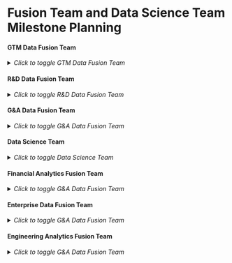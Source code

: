 <!-- Use the below format for the title of the issue -->
<!-- DS and Fusion Team | Milestone Planning | Milestone FY22-Q03-MS04: September 15, 2021 – October 5, 2021 | -->

# Fusion Team and Data Science Team Milestone Planning

#### GTM Data Fusion Team

<details>
<summary><i>Click to toggle GTM Data Fusion Team</i></summary>

<!-- link to the milestone this issue represents (it will probably be the one following the current DE Milestone)-->
<!-- please link preceding milestone planning issue in the Linked Issues section below the description -->

# Analytics Days :calendar: 
Please add a number for days you'll be working this milestone. Data Analysts and Engineers should subtract a day for each triage day and a day for meetings. Any time-off should also be subtracted from this number. This means that the maximum Analytics Days a Data Analyst or Data Engineer will ever post is 7. If you have two triage days it's 5. **This section should be filled out by the Data Analyst or Data Engineer themselves.**

- @paul_armstrong: 
- @jeanpeguero: 
- @michellecooper: 
- @pempey:
- @iweeks: 
- @Rigerta:

**Total Analytics days**: <!-- sum the above analytics days -->


---

# Milestone Themes

## P1 - Ops
- 

## P2 - OKRs
- 

## P3 - Other
- 

---

# Velocity and Capacity :race_car: 
We calculate the velocity of our last milestone by dividing the points/weight completed by the number of Analytics days that were available. **This section should be filled out by the Fusion team manager or whoever is running the planning**

## Last Milestone
Last Milestone: <!-- link here (it will probably be the current milestone) -->
Last Milestone Issue: <!-- link here and also relate it in the linked issues section below-->
* **Last milestone weight completed:** <!-- from 'Last Milestone' linked above -->
* **Last milestone engineering days:** <!-- from 'Last Milestone Issue' linked above -->
* **Last milestone velocity:** <!-- 'Last milestone weight completed' / 'Last milestone engineering days' -->


## This (starting) Milestone: :crystal_ball: 
We assume that preceding milestone's velocity is a good predictor of the following milestone's velocity. We then make sure that we have adequate capacity to address all of the **prioritized issues**. If we don't have enough capacity then we remove the issues of least priority. 

**Analytics capacity for this milestone:** <!-- Total Analytics days * Last milestone velocity -->

</details>

#### R&D Data Fusion Team

<details>
<summary><i>Click to toggle R&D Data Fusion Team</i></summary>

<!-- link to the milestone this issue represents (it will probably be the one following the current DE Milestone)-->
<!-- please link preceding milestone planning issue in the Linked Issues section below the description -->

# Analytics Days :calendar: 
Please add a number for days you'll be working this milestone. Data Analysts and Engineers should subtract a day for each triage day and a day for meetings. Any time-off should also be subtracted from this number. This means that the maximum Analytics Days a Data Analyst or Data Engineer will ever post is 7. If you have two triage days it's 5. **This section should be filled out by the Data Analyst or Data Engineer themselves.**

- @chrissharp:
- @rbacovic: 
- @jeanpeguero: 
- @tpoole1:
- @pempey: 
- @mdrussell:  

**Total Analytics days**: <!-- sum the above analytics days -->


---

# Milestone Themes

## P1 - Ops
- 

## P2 - OKRs
- 

## P3 - Other
- 

---

# Velocity and Capacity :race_car: 
We calculate the velocity of our last milestone by dividing the points/weight completed by the number of Analytics days that were available. **This section should be filled out by the Fusion team manager or whoever is running the planning**

## Last Milestone
Last Milestone: <!-- link here (it will probably be the current milestone) -->
Last Milestone Issue: <!-- link here and also relate it in the linked issues section below-->
* **Last milestone weight completed:** <!-- from 'Last Milestone' linked above -->
* **Last milestone engineering days:** <!-- from 'Last Milestone Issue' linked above -->
* **Last milestone velocity:** <!-- 'Last milestone weight completed' / 'Last milestone engineering days' -->


## This (starting) Milestone: :crystal_ball: 
We assume that preceding milestone's velocity is a good predictor of the following milestone's velocity. We then make sure that we have adequate capacity to address all of the **prioritized issues**. If we don't have enough capacity then we remove the issues of least priority. 

**Analytics capacity for this milestone:** <!-- Total Analytics days * Last milestone velocity -->

</details>

#### G&A Data Fusion Team

<details>
<summary><i>Click to toggle G&A Data Fusion Team</i></summary>

<!-- link to the milestone this issue represents (it will probably be the one following the current DE Milestone)-->
<!-- please link preceding milestone planning issue in the Linked Issues section below the description -->

# Analytics Days :calendar: 
Please add a number for days you'll be working this milestone. Data Analysts and Engineers should subtract a day for each triage day and a day for meetings. Any time-off should also be subtracted from this number. This means that the maximum Analytics Days a Data Analyst or Data Engineer will ever post is 7. If you have two triage days it's 5. **This section should be filled out by the Data Analyst or Data Engineer themselves.**

- @pempey: 
- @Rigerta:
- @jjstark: 


**Total Analytics days**: <!-- sum the above analytics days -->


---

# Milestone Themes

## P1 - Ops
- 

## P2 - OKRs
- 

## P3 - Other
- 

---

# Velocity and Capacity :race_car: 
We calculate the velocity of our last milestone by dividing the points/weight completed by the number of Analytics days that were available. **This section should be filled out by the Fusion team manager or whoever is running the planning**

## Last Milestone
Last Milestone: <!-- link here (it will probably be the current milestone) -->
Last Milestone Issue: <!-- link here and also relate it in the linked issues section below-->
* **Last milestone weight completed:** <!-- from 'Last Milestone' linked above -->
* **Last milestone engineering days:** <!-- from 'Last Milestone Issue' linked above -->
* **Last milestone velocity:** <!-- 'Last milestone weight completed' / 'Last milestone engineering days' -->


## This (starting) Milestone: :crystal_ball: 
We assume that preceding milestone's velocity is a good predictor of the following milestone's velocity. We then make sure that we have adequate capacity to address all of the **prioritized issues**. If we don't have enough capacity then we remove the issues of least priority. 

**Analytics capacity for this milestone:** <!-- Total Analytics days * Last milestone velocity -->

</details>

#### Data Science Team

<details>
<summary><i>Click to toggle Data Science Team</i></summary>

<!-- link to the milestone this issue represents (it will probably be the one following the current DE Milestone)-->
<!-- please link preceding milestone planning issue in the Linked Issues section below the description -->

# Analytics Days :calendar: 
Please add a number for days you'll be working this milestone. Data Team should subtract a day for each triage day and a day for meetings. Any time-off should also be subtracted from this number. This means that the maximum Analytics Days a Data Team Member will ever post is 7. If you have two triage days it's 5. **This section should be filled out by the Data Team Member themselves.**

- @kmagda1: 
- @kdietz: 
- @jeanpeguero:  


**Total Analytics days**: <!-- sum the above analytics days -->


---

# Milestone Themes

## P1 - Ops
- 

## P2 - OKRs
- 

## P3 - Other
- 

---

# Velocity and Capacity :race_car: 
We calculate the velocity of our last milestone by dividing the points/weight completed by the number of Analytics days that were available. **This section should be filled out by the Fusion team manager or whoever is running the planning**

## Last Milestone
Last Milestone: <!-- link here (it will probably be the current milestone) -->
Last Milestone Issue: <!-- link here and also relate it in the linked issues section below-->
* **Last milestone weight completed:** <!-- from 'Last Milestone' linked above -->
* **Last milestone engineering days:** <!-- from 'Last Milestone Issue' linked above -->
* **Last milestone velocity:** <!-- 'Last milestone weight completed' / 'Last milestone engineering days' -->


## This (starting) Milestone: :crystal_ball: 
We assume that preceding milestone's velocity is a good predictor of the following milestone's velocity. We then make sure that we have adequate capacity to address all of the **prioritized issues**. If we don't have enough capacity then we remove the issues of least priority. 

**Analytics capacity for this milestone:** <!-- Total Analytics days * Last milestone velocity -->

</details>

#### Financial Analytics Fusion Team

<details>
<summary><i>Click to toggle G&A Data Fusion Team</i></summary>

<!-- link to the milestone this issue represents (it will probably be the one following the current DE Milestone)-->
<!-- please link preceding milestone planning issue in the Linked Issues section below the description -->

# Analytics Days :calendar: 
Please add a number for days you'll be working this milestone. Data Analysts and Engineers should subtract a day for each triage day and a day for meetings. Any time-off should also be subtracted from this number. This means that the maximum Analytics Days a Data Analyst or Data Engineer will ever post is 7. If you have two triage days it's 5. **This section should be filled out by the Data Analyst or Data Engineer themselves.**

- @michellecooper: 
- @jeanpeguero:
- @paul_armstrong: 


**Total Analytics days**: <!-- sum the above analytics days -->


---

# Milestone Themes

## P1 - Ops
- 

## P2 - OKRs
- 

## P3 - Other
- 

---

# Velocity and Capacity :race_car: 
We calculate the velocity of our last milestone by dividing the points/weight completed by the number of Analytics days that were available. **This section should be filled out by the Fusion team manager or whoever is running the planning**

## Last Milestone
Last Milestone: <!-- link here (it will probably be the current milestone) -->
Last Milestone Issue: <!-- link here and also relate it in the linked issues section below-->
* **Last milestone weight completed:** <!-- from 'Last Milestone' linked above -->
* **Last milestone engineering days:** <!-- from 'Last Milestone Issue' linked above -->
* **Last milestone velocity:** <!-- 'Last milestone weight completed' / 'Last milestone engineering days' -->


## This (starting) Milestone: :crystal_ball: 
We assume that preceding milestone's velocity is a good predictor of the following milestone's velocity. We then make sure that we have adequate capacity to address all of the **prioritized issues**. If we don't have enough capacity then we remove the issues of least priority. 

**Analytics capacity for this milestone:** <!-- Total Analytics days * Last milestone velocity -->

</details>

#### Enterprise Data Fusion Team

<details>
<summary><i>Click to toggle G&A Data Fusion Team</i></summary>

<!-- link to the milestone this issue represents (it will probably be the one following the current DE Milestone)-->
<!-- please link preceding milestone planning issue in the Linked Issues section below the description -->

# Analytics Days :calendar: 
Please add a number for days you'll be working this milestone. Data Analysts and Engineers should subtract a day for each triage day and a day for meetings. Any time-off should also be subtracted from this number. This means that the maximum Analytics Days a Data Analyst or Data Engineer will ever post is 7. If you have two triage days it's 5. **This section should be filled out by the Data Analyst or Data Engineer themselves.**

- @snalamaru:
- @tpoole1:
- @iweeks:


**Total Analytics days**: <!-- sum the above analytics days -->


---

# Milestone Themes

## P1 - Ops
- 

## P2 - OKRs
- 

## P3 - Other
- 

---

# Velocity and Capacity :race_car: 
We calculate the velocity of our last milestone by dividing the points/weight completed by the number of Analytics days that were available. **This section should be filled out by the Fusion team manager or whoever is running the planning**

## Last Milestone
Last Milestone: <!-- link here (it will probably be the current milestone) -->
Last Milestone Issue: <!-- link here and also relate it in the linked issues section below-->
* **Last milestone weight completed:** <!-- from 'Last Milestone' linked above -->
* **Last milestone engineering days:** <!-- from 'Last Milestone Issue' linked above -->
* **Last milestone velocity:** <!-- 'Last milestone weight completed' / 'Last milestone engineering days' -->


## This (starting) Milestone: :crystal_ball: 
We assume that preceding milestone's velocity is a good predictor of the following milestone's velocity. We then make sure that we have adequate capacity to address all of the **prioritized issues**. If we don't have enough capacity then we remove the issues of least priority. 

**Analytics capacity for this milestone:** <!-- Total Analytics days * Last milestone velocity -->

</details>

#### Engineering Analytics Fusion Team

<details>
<summary><i>Click to toggle G&A Data Fusion Team</i></summary>

<!-- link to the milestone this issue represents (it will probably be the one following the current DE Milestone)-->
<!-- please link preceding milestone planning issue in the Linked Issues section below the description -->

# Analytics Days :calendar: 
Please add a number for days you'll be working this milestone. Data Analysts and Engineers should subtract a day for each triage day and a day for meetings. Any time-off should also be subtracted from this number. This means that the maximum Analytics Days a Data Analyst or Data Engineer will ever post is 7. If you have two triage days it's 5. **This section should be filled out by the Data Analyst or Data Engineer themselves.**

- @pempey: 
- @jjstark: 


**Total Analytics days**: <!-- sum the above analytics days -->


---

# Milestone Themes

## P1 - Ops
- 

## P2 - OKRs
- 

## P3 - Other
- 

---

# Velocity and Capacity :race_car: 
We calculate the velocity of our last milestone by dividing the points/weight completed by the number of Analytics days that were available. **This section should be filled out by the Fusion team manager or whoever is running the planning**

## Last Milestone
Last Milestone: <!-- link here (it will probably be the current milestone) -->
Last Milestone Issue: <!-- link here and also relate it in the linked issues section below-->
* **Last milestone weight completed:** <!-- from 'Last Milestone' linked above -->
* **Last milestone engineering days:** <!-- from 'Last Milestone Issue' linked above -->
* **Last milestone velocity:** <!-- 'Last milestone weight completed' / 'Last milestone engineering days' -->


## This (starting) Milestone: :crystal_ball: 
We assume that preceding milestone's velocity is a good predictor of the following milestone's velocity. We then make sure that we have adequate capacity to address all of the **prioritized issues**. If we don't have enough capacity then we remove the issues of least priority. 

**Analytics capacity for this milestone:** <!-- Total Analytics days * Last milestone velocity -->

</details>
